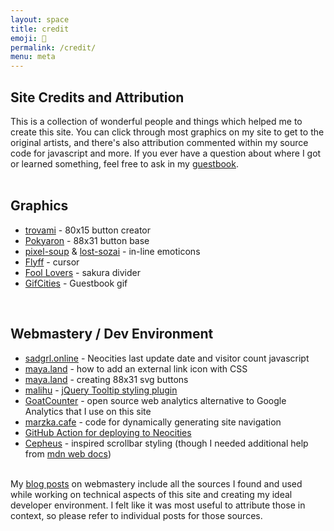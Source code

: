 ```yaml
---
layout: space
title: credit
emoji: 💛
permalink: /credit/
menu: meta
---
```

<h2>Site Credits and Attribution</h2>
This is a collection of wonderful people and things which helped me to create this site. You can click through most graphics on my site to get to the original artists, and there's also attribution commented within my source code for javascript and more. If you ever have a question about where I got or learned something, feel free to ask in my <a href="/guestbook/">guestbook</a>.
<br>
<br>
<h2>Graphics</h2>
<ul>
    <li><a target="_blank" href="https://trovami.altervista.org/en/webmasters/makebutton">trovami</a> - 80x15 button creator</li>
    <li><a target="_blank" href="http://pokyaron.fc2web.com/">Pokyaron</a> - 88x31 button base</li>
    <li><a target="_blank" href="https://pixel-soup.tumblr.com/">pixel-soup</a> & <a target="_blank" href="https://lostsozai.tumblr.com/">lost-sozai</a> - in-line emoticons</li>
    <li><a target="_blank" href="https://www.cursors-4u.com/cursor/2010/02/24/flyff-chinese-cute-angel-mail.html">Flyff</a> - cursor</li>
    <li><a target="_blank" href="https://foollovers.com/">Fool Lovers</a> - sakura divider</li>
    <li><a target="_blank" href="https://gifcities.org/">GifCities</a> - Guestbook gif</li>
</ul>
<br>
<h2>Webmastery / Dev Environment</h2>
<ul>
    <li><a target="_blank" href="https://sadgrl.online/learn/articles/last-update-visitors#">sadgrl.online</a> - Neocities last update date and visitor count javascript</li>
    <li><a target="_blank" href="https://maya.land/monologues/2020/11/12/external-link-icon-with-css.html">maya.land</a> - how to add an external link icon with CSS</li>
    <li><a target="_blank" href="https://maya.land/technicalities/svg/">maya.land</a> - creating 88x31 svg buttons</li>
    <li><a target="_blank" href="http://manos.malihu.gr">malihu</a> - <a target="_blank" href="http://manos.malihu.gr/style-my-tooltips-jquery-plugin">jQuery Tooltip styling plugin</a></li>
    <li><a target="_blank" href="https://www.goatcounter.com/">GoatCounter</a> -  open source web analytics alternative to Google Analytics that I use on this site</li>
    <li><a target="_blank" href="https://marzka.cafe">marzka.cafe</a> - code for dynamically generating site navigation</li>
    <li><a target="_blank" href="https://github.com/jonchang/deploy-neocities">GitHub Action for deploying to Neocities</a></li>
    <li><a target="_blank" href="https://cepheus.neocities.org/">Cepheus</a> - inspired scrollbar styling (though I needed additional help from <a target="_blank" href="https://developer.mozilla.org/en-US/docs/Web/CSS/::-webkit-scrollbar">mdn web docs</a>)</li>
</ul>
<br>
My <a href="/blog.html">blog posts</a> on webmastery include all the sources I found and used while working on technical aspects of this site and creating my ideal developer environment. 
I felt like it was most useful to attribute those in context, so please refer to individual posts for those sources.
